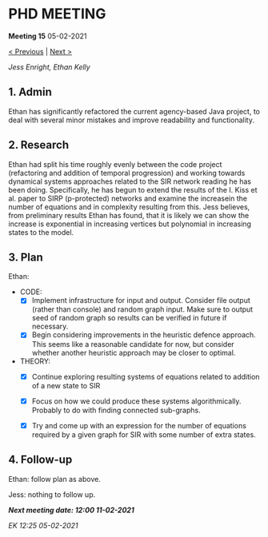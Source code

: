 # PHD MEETING

__Meeting 15__
05-02-2021

[< Previous](14_28-01-21.md) | [Next >](16_11-02-21.md)

_Jess Enright,_
_Ethan Kelly_



## 1. Admin

Ethan has significantly refactored the current agency-based Java project, to deal with several minor mistakes and improve readability and functionality.


## 2. Research

Ethan had split his time roughly evenly between the code project (refactoring and addition of temporal progression) and working towards dynamical systems approaches related to the SIR network reading he has been doing. Specifically, he has begun to extend the results of the I. Kiss et al. paper to SIRP (p-protected) networks and examine the increasein the number of equations and in complexity resulting from this. Jess believes, from preliminary results Ethan has found, that it is likely we can show the increase is exponential in increasing vertices but polynomial in increasing states to the model.


## 3. Plan
Ethan: 
* CODE:
  * [x] Implement infrastructure for input and output. Consider file output (rather than console) and random graph input. Make sure to output seed of random graph so results can be verified in future if necessary.
  * [x] Begin considering improvements in the heuristic defence approach. This seems like a reasonable candidate for now, but consider whether another heuristic approach may be closer to optimal.
* THEORY:
  * [x] Continue exploring resulting systems of equations related to addition of a new state to SIR
  * [x] Focus on how we could produce these systems algorithmically. Probably to do with finding connected sub-graphs.
  * [x] Try and come up with an expression for the number of equations required by a given graph for SIR with some number of extra states.


## 4. Follow-up

Ethan: follow plan as above.

Jess: nothing to follow up.




**_Next meeting date: 12:00 11-02-2021_**



_EK 12:25 05-02-2021_
